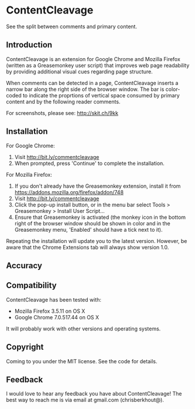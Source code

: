 # ContentCleavage

See the split between comments and primary content.

## Introduction

ContentCleavage is an extension for Google Chrome and Mozilla Firefox (written 
as a Greasemonkey user script) that improves web page readability by providing
additional visual cues regarding page structure.

When comments can be detected in a page, ContentCleavage inserts a narrow bar
along the right side of the browser window. The bar is color-coded to indicate
the proprtions of vertical space consumed by primary content and by the 
following reader comments.

For screenshots, please see: http://skit.ch/9kk

## Installation

For Google Chrome:
  1. Visit http://bit.ly/commentcleavage
  2. When prompted, press 'Continue' to complete the installation.

For Mozilla Firefox:
  1. If you don't already have the Greasemonkey extension, install it from
     https://addons.mozilla.org/firefox/addon/748
  2. Visit http://bit.ly/commentcleavage
  3. Click the pop-up install button, or in the menu bar select 
     Tools > Greasemonkey > Install User Script...
  4. Ensure that Greasemonkey is activated (the monkey icon in the bottom right
     of the browser window should be shown in color and in the Greasemonkey
     menu, 'Enabled' should have a tick next to it).

Repeating the installation will update you to the latest version. However, be
aware that the Chrome Extensions tab will always show version 1.0.

## Accuracy



## Compatibility

ContentCleavage has been tested with:
- Mozilla Firefox 3.5.11 on OS X
- Google Chrome 7.0.517.44 on OS X

It will probably work with other versions and operating systems.

## Copyright

Coming to you under the MIT license. See the code for details.

## Feedback

I would love to hear any feedback you have about ContentCleavage!
The best way to reach me is via email at gmail.com (chrisberkhout@).

